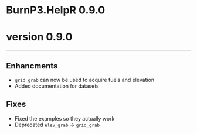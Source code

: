 # BurnP3.HelpR 0.9.0

# version 0.9.0

---

## Enhancments

- `grid_grab` can now be used to acquire fuels and elevation
- Added documentation for datasets

## Fixes

- Fixed the examples so they actually work
- Deprecated `elev_grab` -> `grid_grab`
